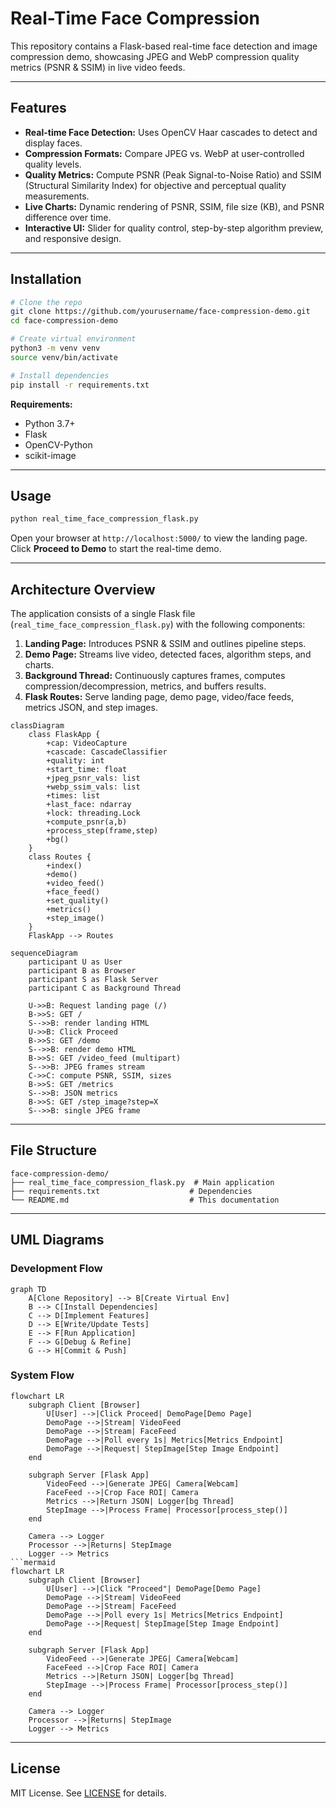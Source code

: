 # Real-Time Face Compression

This repository contains a Flask-based real-time face detection and image compression demo, showcasing JPEG and WebP compression quality metrics (PSNR & SSIM) in live video feeds.

---

## Features

* **Real-time Face Detection:** Uses OpenCV Haar cascades to detect and display faces.
* **Compression Formats:** Compare JPEG vs. WebP at user-controlled quality levels.
* **Quality Metrics:** Compute PSNR (Peak Signal-to-Noise Ratio) and SSIM (Structural Similarity Index) for objective and perceptual quality measurements.
* **Live Charts:** Dynamic rendering of PSNR, SSIM, file size (KB), and PSNR difference over time.
* **Interactive UI:** Slider for quality control, step-by-step algorithm preview, and responsive design.

---

## Installation

```bash
# Clone the repo
git clone https://github.com/yourusername/face-compression-demo.git
cd face-compression-demo

# Create virtual environment
python3 -m venv venv
source venv/bin/activate

# Install dependencies
pip install -r requirements.txt
```

**Requirements:**

* Python 3.7+
* Flask
* OpenCV-Python
* scikit-image

---

## Usage

```bash
python real_time_face_compression_flask.py
```

Open your browser at `http://localhost:5000/` to view the landing page. Click **Proceed to Demo** to start the real-time demo.

---

## Architecture Overview

The application consists of a single Flask file (`real_time_face_compression_flask.py`) with the following components:

1. **Landing Page:** Introduces PSNR & SSIM and outlines pipeline steps.
2. **Demo Page:** Streams live video, detected faces, algorithm steps, and charts.
3. **Background Thread:** Continuously captures frames, computes compression/decompression, metrics, and buffers results.
4. **Flask Routes:** Serve landing page, demo page, video/face feeds, metrics JSON, and step images.

```mermaid
classDiagram
    class FlaskApp {
        +cap: VideoCapture
        +cascade: CascadeClassifier
        +quality: int
        +start_time: float
        +jpeg_psnr_vals: list
        +webp_ssim_vals: list
        +times: list
        +last_face: ndarray
        +lock: threading.Lock
        +compute_psnr(a,b)
        +process_step(frame,step)
        +bg()
    }
    class Routes {
        +index()
        +demo()
        +video_feed()
        +face_feed()
        +set_quality()
        +metrics()
        +step_image()
    }
    FlaskApp --> Routes
```

```mermaid
sequenceDiagram
    participant U as User
    participant B as Browser
    participant S as Flask Server
    participant C as Background Thread

    U->>B: Request landing page (/)
    B->>S: GET /
    S-->>B: render landing HTML
    U->>B: Click Proceed
    B->>S: GET /demo
    S-->>B: render demo HTML
    B->>S: GET /video_feed (multipart)
    S-->>B: JPEG frames stream
    C->>C: compute PSNR, SSIM, sizes
    B->>S: GET /metrics
    S-->>B: JSON metrics
    B->>S: GET /step_image?step=X
    S-->>B: single JPEG frame
```

---

## File Structure

```
face-compression-demo/
├── real_time_face_compression_flask.py  # Main application
├── requirements.txt                    # Dependencies
└── README.md                           # This documentation
```

---

## UML Diagrams

### Development Flow

```mermaid
graph TD
    A[Clone Repository] --> B[Create Virtual Env]
    B --> C[Install Dependencies]
    C --> D[Implement Features]
    D --> E[Write/Update Tests]
    E --> F[Run Application]
    F --> G[Debug & Refine]
    G --> H[Commit & Push]
```

### System Flow

````mermaid
flowchart LR
    subgraph Client [Browser]
        U[User] -->|Click Proceed| DemoPage[Demo Page]
        DemoPage -->|Stream| VideoFeed
        DemoPage -->|Stream| FaceFeed
        DemoPage -->|Poll every 1s| Metrics[Metrics Endpoint]
        DemoPage -->|Request| StepImage[Step Image Endpoint]
    end

    subgraph Server [Flask App]
        VideoFeed -->|Generate JPEG| Camera[Webcam]
        FaceFeed -->|Crop Face ROI| Camera
        Metrics -->|Return JSON| Logger[bg Thread]
        StepImage -->|Process Frame| Processor[process_step()]
    end

    Camera --> Logger
    Processor -->|Returns| StepImage
    Logger --> Metrics
```mermaid
flowchart LR
    subgraph Client [Browser]
        U[User] -->|Click "Proceed"| DemoPage[Demo Page]
        DemoPage -->|Stream| VideoFeed
        DemoPage -->|Stream| FaceFeed
        DemoPage -->|Poll every 1s| Metrics[Metrics Endpoint]
        DemoPage -->|Request| StepImage[Step Image Endpoint]
    end

    subgraph Server [Flask App]
        VideoFeed -->|Generate JPEG| Camera[Webcam]
        FaceFeed -->|Crop Face ROI| Camera
        Metrics -->|Return JSON| Logger[bg Thread]
        StepImage -->|Process Frame| Processor[process_step()]
    end

    Camera --> Logger
    Processor -->|Returns| StepImage
    Logger --> Metrics
````

---

## License

MIT License. See [LICENSE](LICENSE) for details.
